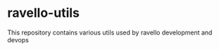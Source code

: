 ravello-utils
=============

This repository contains various utils used by ravello development and devops
